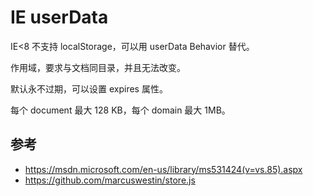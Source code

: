 # IE userData

IE<8 不支持 localStorage，可以用 userData Behavior 替代。

作用域，要求与文档同目录，并且无法改变。

默认永不过期，可以设置 expires 属性。

每个 document 最大 128 KB，每个 domain 最大 1MB。

## 参考

- https://msdn.microsoft.com/en-us/library/ms531424(v=vs.85).aspx
- https://github.com/marcuswestin/store.js

